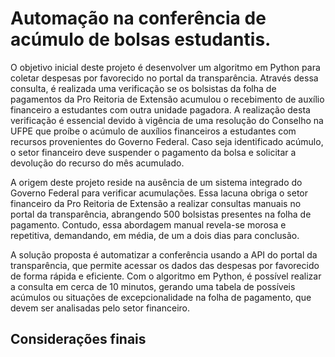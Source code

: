 # Automação na conferência de acúmulo de bolsas estudantis. 

O objetivo inicial deste projeto é desenvolver um algoritmo em Python para coletar despesas por favorecido no portal da transparência. Através dessa consulta, é realizada uma verificação se os bolsistas da folha de pagamentos da Pro Reitoria de Extensão acumulou o recebimento de auxílio financeiro a estudantes com outra unidade pagadora. A realização desta verificação é essencial devido à vigência de uma resolução do Conselho na UFPE que proíbe o acúmulo de auxílios financeiros a estudantes com recursos provenientes do Governo Federal. Caso seja identificado acúmulo, o setor financeiro deve suspender o pagamento da bolsa e solicitar a devolução do recurso do mês acumulado.

A origem deste projeto reside na ausência de um sistema integrado do Governo Federal para verificar acumulações. Essa lacuna obriga o setor financeiro da Pro Reitoria de Extensão a realizar consultas manuais no portal da transparência, abrangendo 500 bolsistas presentes na folha de pagamento. Contudo, essa abordagem manual revela-se morosa e repetitiva, demandando, em média, de um a dois dias para conclusão.

A solução proposta é automatizar a conferência usando a API do portal da transparência, que permite acessar os dados das despesas por favorecido de forma rápida e eficiente. Com o algoritmo em Python, é possível realizar a consulta em cerca de 10 minutos, gerando uma tabela de possíveis acúmulos ou situações de excepcionalidade na folha de pagamento, que devem ser analisadas pelo setor financeiro.

## Considerações finais
